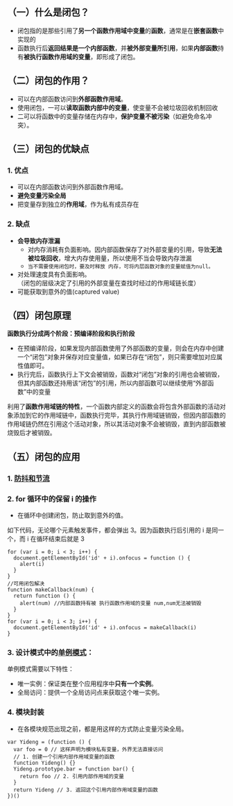 ## （一）什么是闭包？

- 闭包指的是那些引用了**另一个函数作用域中变量**的**函数**，通常是在**嵌套函数**中实现的
- 函数执行后**返回结果是一个内部函数**，并**被外部变量所引用**，如果**内部函数**持有**被执行函数作用域的变量**，即形成了闭包。

## （二）闭包的作用？

- 可以在内部函数访问到**外部函数作用域**。
- 使用闭包，一可以**读取函数内部中的变量**，使变量不会被垃圾回收机制回收
- 二可以将函数中的变量存储在内存中，**保护变量不被污染**（如避免命名冲突）。

## （三）闭包的优缺点

### 1. 优点

- 可以在内部函数访问到外部函数作用域。
- **避免变量污染全局**
- 把变量存到独立的**作用域**，作为私有成员存在

### 2. 缺点

- **会导致内存泄漏**
  - 对内存消耗有负面影响。因内部函数保存了对外部变量的引用，导致**无法被垃圾回收**，增大内存使用量，所以使用不当会导致内存泄漏
  - `当不需要使用闭包时，要及时释放 内存，可将内层函数对象的变量赋值为null。`
- 对处理速度具有负面影响。  
   （闭包的层级决定了引用的外部变量在查找时经过的作用域链长度）
- 可能获取到意外的值(captured value)

## （四）闭包原理

**函数执行分成两个阶段：预编译阶段和执行阶段**

- 在预编译阶段，如果发现内部函数使用了外部函数的变量，则会在内存中创建一个“闭包”对象并保存对应变量值，如果已存在“闭包”，则只需要增加对应属性值即可。
- 执行完后，函数执行上下文会被销毁，函数对“闭包”对象的引用也会被销毁，但其内部函数还持用该“闭包”的引用，所以内部函数可以继续使用“外部函数”中的变量

利用了**函数作用域链的特性**，一个函数内部定义的函数会将包含外部函数的活动对象添加到它的作用域链中，函数执行完毕，其执行作用域链销毁，但因内部函数的作用域链仍然在引用这个活动对象，所以其活动对象不会被销毁，直到内部函数被烧毁后才被销毁。

## （五）闭包的应用

### 1. [防抖和节流](/blogs/javaScript/debounce/)

### 2. for 循环中的保留 i 的操作

- 在循环中创建闭包，防止取到意外的值。

如下代码，无论哪个元素触发事件，都会弹出 3。因为函数执行后引用的 i 是同一个，而 i 在循环结束后就是 3

```js{9,13}
for (var i = 0; i < 3; i++) {
  document.getElementById('id' + i).onfocus = function () {
    alert(i)
  }
}
//可用闭包解决
function makeCallback(num) {
  return function () {
    alert(num) //内部函数持有被 执行函数作用域的变量 num,num无法被销毁
  }
}
for (var i = 0; i < 3; i++) {
  document.getElementById('id' + i).onfocus = makeCallback(i)
}
```

### 3. 设计模式中的[单例模式](https://www.jb51.net/javascript/325589hcn.htm)：

单例模式需要以下特性：

- 唯一实例：保证类在整个应用程序中**只有一个实例**。
- 全局访问：提供一个全局访问点来获取这个唯一实例。

### 4. 模块封装

- 在各模块规范出现之前，都是用这样的方式防止变量污染全局。

```js{2,6}
var Yideng = (function () {
  var foo = 0 // 这样声明为模块私有变量，外界无法直接访问
  // 1. 创建一个引用内部作用域变量的函数
  function Yideng() {}
  Yideng.prototype.bar = function bar() {
    return foo // 2. 引用内部作用域的变量
  }
  return Yideng // 3. 返回这个引用内部作用域变量的函数
})()
```

<!-- ### 5.函数柯里化 -->
